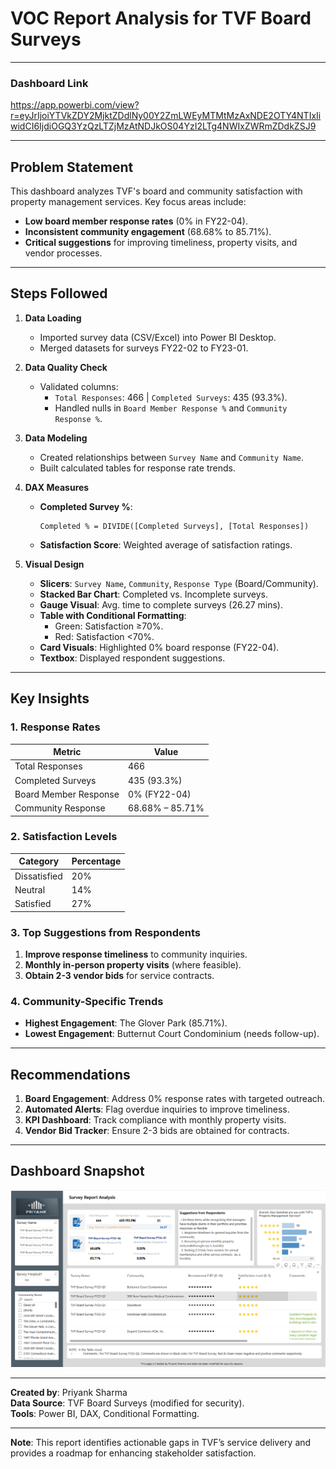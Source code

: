 # VOC Report Analysis for TVF Board Surveys  

---

### **Dashboard Link**  
https://app.powerbi.com/view?r=eyJrIjoiYTVkZDY2MjktZDdlNy00Y2ZmLWEyMTMtMzAxNDE2OTY4NTIxIiwidCI6IjdiOGQ3YzQzLTZjMzAtNDJkOS04YzI2LTg4NWIxZWRmZDdkZSJ9

---

## **Problem Statement**  
This dashboard analyzes TVF's board and community satisfaction with property management services. Key focus areas include:  
- **Low board member response rates** (0% in FY22-04).  
- **Inconsistent community engagement** (68.68% to 85.71%).  
- **Critical suggestions** for improving timeliness, property visits, and vendor processes.  

---

## **Steps Followed**  

1. **Data Loading**  
   - Imported survey data (CSV/Excel) into Power BI Desktop.  
   - Merged datasets for surveys FY22-02 to FY23-01.  

2. **Data Quality Check**  
   - Validated columns:  
     - `Total Responses`: 466 | `Completed Surveys`: 435 (93.3%).  
     - Handled nulls in `Board Member Response %` and `Community Response %`.  

3. **Data Modeling**  
   - Created relationships between `Survey Name` and `Community Name`.  
   - Built calculated tables for response rate trends.  

4. **DAX Measures**  
   - **Completed Survey %**:  
     ```dax  
     Completed % = DIVIDE([Completed Surveys], [Total Responses])  
     ```  
   - **Satisfaction Score**: Weighted average of satisfaction ratings.  

5. **Visual Design**  
   - **Slicers**: `Survey Name`, `Community`, `Response Type` (Board/Community).  
   - **Stacked Bar Chart**: Completed vs. Incomplete surveys.  
   - **Gauge Visual**: Avg. time to complete surveys (26.27 mins).  
   - **Table with Conditional Formatting**:  
     - Green: Satisfaction ≥70%.  
     - Red: Satisfaction <70%.  
   - **Card Visuals**: Highlighted 0% board response (FY22-04).  
   - **Textbox**: Displayed respondent suggestions.  

---

## **Key Insights**  

### 1. Response Rates  
| Metric                | Value               |  
|-----------------------|---------------------|  
| Total Responses       | 466                 |  
| Completed Surveys     | 435 (93.3%)         |  
| Board Member Response | 0% (FY22-04)        |  
| Community Response    | 68.68% – 85.71%     |  

### 2. Satisfaction Levels  
| Category      | Percentage |  
|---------------|------------|  
| Dissatisfied  | 20%        |  
| Neutral       | 14%        |  
| Satisfied     | 27%        |  

### 3. Top Suggestions from Respondents  
1. **Improve response timeliness** to community inquiries.  
2. **Monthly in-person property visits** (where feasible).  
3. **Obtain 2-3 vendor bids** for service contracts.  

### 4. Community-Specific Trends  
- **Highest Engagement**: The Glover Park (85.71%).  
- **Lowest Engagement**: Butternut Court Condominium (needs follow-up).  

---

## **Recommendations**  
1. **Board Engagement**: Address 0% response rates with targeted outreach.  
2. **Automated Alerts**: Flag overdue inquiries to improve timeliness.  
3. **KPI Dashboard**: Track compliance with monthly property visits.  
4. **Vendor Bid Tracker**: Ensure 2-3 bids are obtained for contracts.  

---

## **Dashboard Snapshot**  
![image alt](https://github.com/priyankfeb/PowerBI-VoC-Report/blob/ed2fe3d85bcc1592e81fb5fe3f5d7e6ba9e1eb4c/image%20(4)%20(1).png)  

---

**Created by**: Priyank Sharma  
**Data Source**: TVF Board Surveys (modified for security).  
**Tools**: Power BI, DAX, Conditional Formatting.  

--- 

**Note**: This report identifies actionable gaps in TVF’s service delivery and provides a roadmap for enhancing stakeholder satisfaction.  
